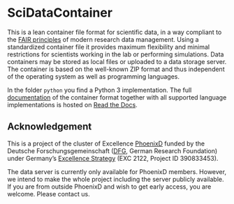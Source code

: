 # SciDataContainer

This is a lean container file format for scientific data, in a way compliant to the [FAIR principles](https://en.wikipedia.org/wiki/FAIR_data) of modern research data management. Using a standardized container file it provides maximum flexibility and minimal restrictions for scientists working in the lab or performing simulations. Data containers may be stored as local files or uploaded to a data storage server. The container is based on the well-known ZIP format and thus independent of the operating system as well as programming languages.

In the folder `python` you find a Python 3 implementation. The full [documentation](https://github.com/reincas/scidatacontainer) of the container format together with all supported language implementations is hosted on [Read the Docs](https://readthedocs.org/).

## Acknowledgement

This is a project of the cluster of Excellence [PhoenixD](https://www.phoenixd.uni-hannover.de) funded by the Deutsche Forschungsgemeinschaft ([DFG](https://www.dfg.de/en/), German Research Foundation) under Germany’s [Excellence Strategy](https://www.dfg.de/en/research_funding/programmes/excellence_strategy/index.html) (EXC 2122, Project ID 390833453).

The data server is currently only available for PhoenixD members. However, we intend to make the whole project including the server publicly available. If you are from outside PhoenixD and wish to get early access, you are welcome. Please contact us.
